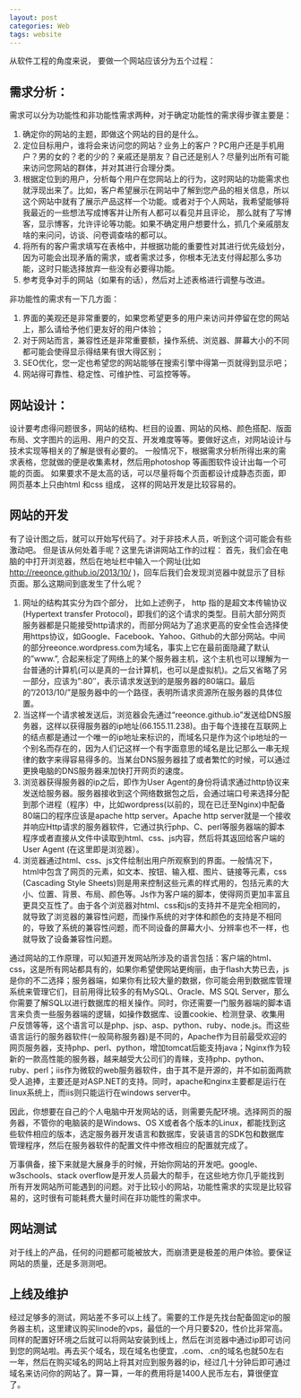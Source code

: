 ```yaml
---
layout: post
categories: Web
tags: website
---
```


从软件工程的角度来说， 要做一个网站应该分为五个过程：

## 需求分析：

需求可以分为功能性和非功能性需求两种，对于确定功能性的需求得步骤主要是：

1. 确定你的网站的主题，即做这个网站的目的是什么。
2. 定位目标用户，谁将会来访问您的网站？业务上的客户？PC用户还是手机用户？男的女的？老的少的？亲戚还是朋友？自己还是别人？尽量列出所有可能来访问您网站的群体，并对其进行合理分类。
3. 根据定位到的用户，分析每个用户在您网站上的行为，这时网站的功能需求也就浮现出来了。比如，客户希望展示在网站中了解到您产品的相关信息，所以这个网站中就有了展示产品这样一个功能。或者对于个人网站，我希望能够将我最近的一些想法写成博客并让所有人都可以看见并且评论， 那么就有了写博客，显示博客，允许评论等功能。如果不确定用户想要什么，抓几个亲戚朋友啥的来问问，访谈、问卷调查啥的都可以。
4. 将所有的客户需求填写在表格中，并根据功能的重要性对其进行优先级划分，因为可能会出现矛盾的需求，或者需求过多，你根本无法支付得起那么多功能，这时只能选择放弃一些没有必要得功能。
5. 参考竞争对手的网站（如果有的话），然后对上述表格进行调整与改进。

非功能性的需求有一下几方面：

1. 界面的美观还是非常重要的，如果您希望更多的用户来访问并停留在您的网站上，那么请给予他们更友好的用户体验；
2. 对于网站而言，兼容性还是非常重要额，操作系统、浏览器、屏幕大小的不同都可能会使得显示得结果有很大得区别；
3. SEO优化，您一定也希望您的网站能够在搜索引擎中得第一页就得到显示吧；
4. 网站得可靠性、稳定性、可维护性、可监控等等。

## 网站设计：

设计要考虑得问题很多，网站的结构、栏目的设置、网站的风格、颜色搭配、版面布局、文字图片的运用、用户的交互、开发难度等等。要做好这点，对网站设计与技术实现等相关的了解是很有必要的。
一般情况下，根据需求分析所得出来的需求表格，您就做的便是收集素材，然后用photoshop 等画图软件设计出每一个可能的页面。
如果要求不是太高的话，可以尽量将每个页面都设计成静态页面，即网页基本上只由html 和css 组成， 这样的网站开发是比较容易的。

## 网站的开发

有了设计图之后，就可以开始写代码了。对于非技术人员，听到这个词可能会有些激动吧。 但是该从何处着手呢？这里先讲讲网站工作的过程：
首先，我们会在电脑的中打开浏览器，然后在地址栏中输入一个网址(比如 http://reeonce.github.io/2013/10/ )，回车后我们会发现浏览器中就显示了目标页面。那么这期间到底发生了什么呢？

1. 网址的结构其实分为四个部分， 比如上述例子， http 指的是超文本传输协议(Hypertext transfer Protocol)，即我们的这个请求的类型。目前大部分网页服务器都是只能接受http请求的，而部分网站为了追求更高的安全性会选择使用https协议，如Google、Facebook、Yahoo、Github的大部分网站。中间的部分reeonce.wordpress.com为域名，事实上它在最前面隐藏了默认的”www.”, 合起来标定了网络上的某个服务器主机，这个主机也可以理解为一台普通的计算机(可以是真的一台计算机，也可以是虚拟机)。之后又省略了另一部分，应该为”:80″，表示请求发送到的是服务器的80端口。最后的”/2013/10/”是服务器中的一个路径，表明所请求资源所在服务器的具体位置。
2. 当这样一个请求被发送后，浏览器会先通过“reeonce.github.io”发送给DNS服务器，这样以获得服务器的ip地址(66.155.11.238)。由于每个连接在互联网上的结点都是通过一个唯一的ip地址来标识的，而域名只是作为这个ip地址的一个别名而存在的，因为人们记这样一个有字面意思的域名是比记那么一串无规律的数字来得容易得多的。当某台DNS服务器挂了或者繁忙的时候，可以通过更换电脑的DNS服务器来加快打开网页的速度。
3. 浏览器获得服务器的ip之后，即作为User Agent的身份将请求通过http协议来发送给服务器。服务器接收到这个网络数据包之后，会通过端口号来选择分配到那个进程（程序）中，比如wordpress(以前的，现在已迁至Nginx)中配备80端口的程序应该是apache http server。Apache http server就是一个接收并响应Http请求的服务器软件，它通过执行php、C、perl等服务器端的脚本程序或者直接从文件中读取到html、css、js内容，然后将其返回给客户端的User Agent (在这里即是浏览器）。
4. 浏览器通过html、css、js文件绘制出用户所观察到的界面。一般情况下，html中包含了网页的元素，如文本、按钮、输入框、图片、链接等元素，css (Cascading Style Sheets)则是用来控制这些元素的样式用的，包括元素的大小、位置、背景、布局、颜色等。Js作为客户端的脚本，使得网页更加丰富且更具交互性了。由于各个浏览器对html、css和js的支持并不是完全相同的，就导致了浏览器的兼容性问题，而操作系统的对字体和颜色的支持是不相同的，导致了系统的兼容性问题，而不同设备的屏幕大小、分辨率也不一样，也就导致了设备兼容性问题。

通过网站的工作原理，可以知道开发网站所涉及的语言包括：客户端的html、css，这是所有网站都具有的，如果你希望使网站更绚丽，由于flash大势已去，js是你的不二选择；服务器端，如果你有比较大量的数据，你可能会用到数据库管理系统来管理它们，目前用得比较多的有MySQL、Oracle、MS SQL Server，那么你需要了解SQL以进行数据库的相关操作。同时，你还需要一门服务器端的脚本语言来负责一些服务器端的逻辑，如操作数据库、设置cookie、检测登录、收集用户反馈等等，这个语言可以是php、jsp、asp、python、ruby、node.js。而这些语言运行的服务器软件(一般简称服务器)是不同的，Apache作为目前最受欢迎的网页服务器，支持php、perl、python，增加tomcat后能支持java；Nginx作为较新的一款高性能的服务器，越来越受大公司们的青睐，支持php、python、ruby、perl；iis作为微软的web服务器软件，由于其不是开源的，并不如前面两款受人追捧，主要还是对ASP.NET的支持。同时，apache和nginx主要都是运行在linux系统上，而iis则只能运行在windows server中。

因此，你想要在自己的个人电脑中开发网站的话，则需要先配环境。选择网页的服务器，不管你的电脑装的是Windows、OS X或者各个版本的Linux，都能找到这些软件相应的版本，选定服务器开发语言和数据库，安装语言的SDK包和数据库管理程序，然后在服务器软件的配置文件中修改相应的配置就完成了。

万事俱备，接下来就是大展身手的时候，开始你网站的开发吧。google、w3schools、stack overflow是开发人员最大的帮手，在这些地方你几乎能找到所有开发网站所可能遇到的问题。对于比较小的网站，功能性需求的实现是比较容易的，这时很有可能耗费大量时间在非功能性的需求中。

## 网站测试

对于线上的产品，任何的问题都可能被放大，而崩溃更是极差的用户体验。要保证网站的质量，还是多测测吧。

## 上线及维护

经过足够多的测试，网站差不多可以上线了。需要的工作是先找台配备固定ip的服务器主机，这里建议购买linode的vps，最低的一个月只要$20，性价比非常高。同样的配置好环境之后就可以将网站安装到线上，然后在浏览器中通过ip即可访问到您的网站啦。再去买个域名，现在域名也便宜，.com、.cn的域名也就50左右一年，然后在购买域名的网站上将其对应到服务器的ip，经过几十分钟后即可通过域名来访问你的网站了。算一算，一年的费用将是1400人民币左右，算很便宜了。
